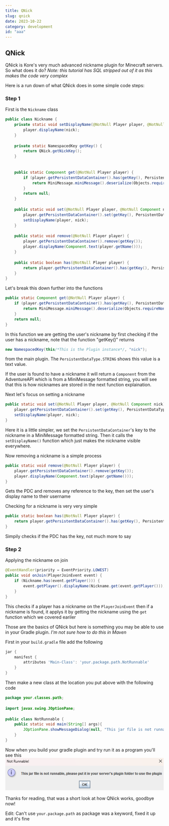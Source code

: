 ```yaml
---
title: QNick
slug: qnick
date: 2023-10-22
category: development
id: "aaa"
---
```

## QNick
QNick is Kore's very much advanced nickname plugin for Minecraft servers. So what does it do?
*Note: this tutorial has SQL stripped out of it as this makes the code very complex*

Here is a run down of what QNick does in some simple code steps:

### Step 1
First is the `Nickname` class
```java
public class Nickname {
    private static void setDisplayName(@NotNull Player player, @NotNull Component nick) {
        player.displayName(nick);
    }

    private static NamespacedKey getKey() {
        return QNick.getNickKey();
    }


    public static Component get(@NotNull Player player) {
        if (player.getPersistentDataContainer().has(getKey(), PersistentDataType.STRING)) {
            return MiniMessage.miniMessage().deserialize(Objects.requireNonNull(player.getPersistentDataContainer().get(getKey(), PersistentDataType.STRING)));
        }
        return null;
    }

    public static void set(@NotNull Player player, @NotNull Component nick) {
        player.getPersistentDataContainer().set(getKey(), PersistentDataType.STRING, MiniMessage.miniMessage().serialize(nick));
        setDisplayName(player, nick);
    }

    public static void remove(@NotNull Player player) {
        player.getPersistentDataContainer().remove(getKey());
        player.displayName(Component.text(player.getName()));
    }

    public static boolean has(@NotNull Player player) {
        return player.getPersistentDataContainer().has(getKey(), PersistentDataType.STRING);
    }
}
```

Let's break this down further into the functions
```java
public static Component get(@NotNull Player player) {
    if (player.getPersistentDataContainer().has(getKey(), PersistentDataType.STRING)) {
        return MiniMessage.miniMessage().deserialize(Objects.requireNonNull(player.getPersistentDataContainer().get(getKey(), PersistentDataType.STRING)));
    }
    return null;
}
```

In this function we are getting the user's nickname by first checking if the user has a nickname, note that the function "getKey()" returns
```java
new NamespacedKey(this/*This is the Plugin instance*/, "nick");
```
from the main plugin. The `PersistentDataType.STRING` shows this value is a text value.

If the user is found to have a nickname it will return a `Component` from the AdventureAPI which is from a MiniMessage formatted string, you will see that this is how nicknames are stored in the next function explaination.

Next let's focus on setting a nickname
```java
public static void set(@NotNull Player player, @NotNull Component nick) {
    player.getPersistentDataContainer().set(getKey(), PersistentDataType.STRING, MiniMessage.miniMessage().serialize(nick));
    setDisplayName(player, nick);
}
```

Here it is a little simpler, we set the `PersistentDataContainer`'s key to the nickname in a MiniMessage formatted string.
Then it calls the `setDisplayName()` function which just makes the nickname visible everywhere. 

Now removing a nickname is a simple process
```java
public static void remove(@NotNull Player player) {
    player.getPersistentDataContainer().remove(getKey());
    player.displayName(Component.text(player.getName()));
}
```

Gets the PDC and removes any reference to the key, then set the user's display name to their username

Checking for a nickname is very very simple
```java
public static boolean has(@NotNull Player player) {
    return player.getPersistentDataContainer().has(getKey(), PersistentDataType.STRING);
}
```

Simpily checks if the PDC has the key, not much more to say

### Step 2
Applying the nickname on join

```java
@EventHandler(priority = EventPriority.LOWEST)
public void onJoin(PlayerJoinEvent event) {
    if (Nickname.has(event.getPlayer())) {
        event.getPlayer().displayName(Nickname.get(event.getPlayer()));
    }
}
```

This checks if a player has a nickname on the `PlayerJoinEvent` then if a nickname is found, it applys it by getting the nickname using the `get` function which we covered eariler

Those are the basics of QNick but here is something you may be able to use in your Gradle plugin.
*I'm not sure how to do this in Maven*

First in your `build.gradle` file add the following
```groovy
jar {
    manifest {
        attributes 'Main-Class': 'your.package.path.NotRunnable'
    }
}
```

Then make a new class at the location you put above with the following code

```java
package your.classes.path;

import javax.swing.JOptionPane;

public class NotRunnable {
    public static void main(String[] args){
        JOptionPane.showMessageDialog(null, "This jar file is not runnable, please put it in your server's plugin folder to use the plugin", "Not Runnable!", JOptionPane.INFORMATION_MESSAGE);
    }
}
```

Now when you build your gradle plugin and try run it as a program you'll see this
<img src="/images/screenshots/2023-10-22-155903.png">

Thanks for reading, that was a short look at how QNick works, goodbye now!

Edit: Can't use `your.package.path` as package was a keyword, fixed it up and it's fine